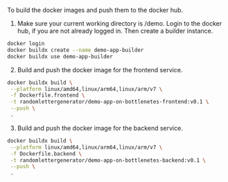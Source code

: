 To build the docker images and push them to the docker hub.

1. Make sure your current working directory is /demo. Login to the docker hub, if you are not already logged in. Then create a builder instance.

```bash
docker login
docker buildx create --name demo-app-builder
docker buildx use demo-app-builder
```

2. Build and push the docker image for the frontend service.

```bash
docker buildx build \
 --platform linux/amd64,linux/arm64,linux/arm/v7 \
 -f Dockerfile.frontend \
 -t randomlettergenerator/demo-app-on-bottlenetes-frontend:v0.1 \
 --push \
 .
```

3. Build and push the docker image for the backend service.

```bash
docker buildx build \
 --platform linux/amd64,linux/arm64,linux/arm/v7 \
 -f Dockerfile.backend \
 -t randomlettergenerator/demo-app-on-bottlenetes-backend:v0.1 \
 --push \
 .
```
